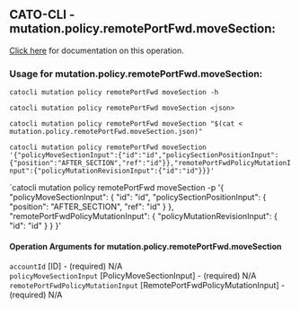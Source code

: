
## CATO-CLI - mutation.policy.remotePortFwd.moveSection:
[Click here](https://api.catonetworks.com/documentation/#mutation-mutation.policy.remotePortFwd.moveSection) for documentation on this operation.

### Usage for mutation.policy.remotePortFwd.moveSection:

`catocli mutation policy remotePortFwd moveSection -h`

`catocli mutation policy remotePortFwd moveSection <json>`

`catocli mutation policy remotePortFwd moveSection "$(cat < mutation.policy.remotePortFwd.moveSection.json)"`

`catocli mutation policy remotePortFwd moveSection '{"policyMoveSectionInput":{"id":"id","policySectionPositionInput":{"position":"AFTER_SECTION","ref":"id"}},"remotePortFwdPolicyMutationInput":{"policyMutationRevisionInput":{"id":"id"}}}'`

`catocli mutation policy remotePortFwd moveSection -p '{
    "policyMoveSectionInput": {
        "id": "id",
        "policySectionPositionInput": {
            "position": "AFTER_SECTION",
            "ref": "id"
        }
    },
    "remotePortFwdPolicyMutationInput": {
        "policyMutationRevisionInput": {
            "id": "id"
        }
    }
}'


#### Operation Arguments for mutation.policy.remotePortFwd.moveSection ####

`accountId` [ID] - (required) N/A    
`policyMoveSectionInput` [PolicyMoveSectionInput] - (required) N/A    
`remotePortFwdPolicyMutationInput` [RemotePortFwdPolicyMutationInput] - (required) N/A    
